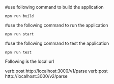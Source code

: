 #use following command to build the application

`npm run build`

#use the following command to run the application

`npm run start`

#use the following command to test the application

`npm run test`

Following is the local url

verb:post http://localhost:3000/v1/parse
verb:post http://localhost:3000/v2/parse
